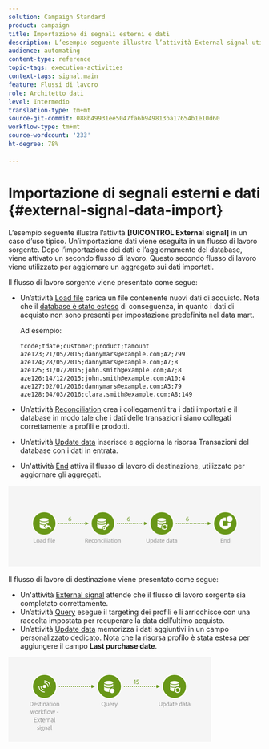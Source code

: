```yaml
---
solution: Campaign Standard
product: campaign
title: Importazione di segnali esterni e dati
description: L’esempio seguente illustra l’attività External signal utilizzata con l’importazione di dati.
audience: automating
content-type: reference
topic-tags: execution-activities
context-tags: signal,main
feature: Flussi di lavoro
role: Architetto dati
level: Intermedio
translation-type: tm+mt
source-git-commit: 088b49931ee5047fa6b949813ba17654b1e10d60
workflow-type: tm+mt
source-wordcount: '233'
ht-degree: 78%

---
```



# Importazione di segnali esterni e dati {#external-signal-data-import}

L’esempio seguente illustra l’attività **[!UICONTROL External signal]** in un caso d’uso tipico. Un’importazione dati viene eseguita in un flusso di lavoro sorgente. Dopo l’importazione dei dati e l’aggiornamento del database, viene attivato un secondo flusso di lavoro. Questo secondo flusso di lavoro viene utilizzato per aggiornare un aggregato sui dati importati.

Il flusso di lavoro sorgente viene presentato come segue:

* Un’attività [Load file](../../automating/using/load-file.md) carica un file contenente nuovi dati di acquisto. Nota che il [database è stato esteso](../../developing/using/data-model-concepts.md) di conseguenza, in quanto i dati di acquisto non sono presenti per impostazione predefinita nel data mart.

   Ad esempio:

   ```
   tcode;tdate;customer;product;tamount
   aze123;21/05/2015;dannymars@example.com;A2;799
   aze124;28/05/2015;dannymars@example.com;A7;8
   aze125;31/07/2015;john.smith@example.com;A7;8
   aze126;14/12/2015;john.smith@example.com;A10;4
   aze127;02/01/2016;dannymars@example.com;A3;79
   aze128;04/03/2016;clara.smith@example.com;A8;149
   ```

* Un’attività [Reconciliation](../../automating/using/reconciliation.md) crea i collegamenti tra i dati importati e il database in modo tale che i dati delle transazioni siano collegati correttamente a profili e prodotti.
* Un’attività [Update data](../../automating/using/update-data.md) inserisce e aggiorna la risorsa Transazioni del database con i dati in entrata.
* Un&#39;attività [End](../../automating/using/start-and-end.md) attiva il flusso di lavoro di destinazione, utilizzato per aggiornare gli aggregati.

![](assets/signal_example_source1.png)

Il flusso di lavoro di destinazione viene presentato come segue:

* Un&#39;attività [External signal](../../automating/using/external-signal.md) attende che il flusso di lavoro sorgente sia completato correttamente.
* Un’attività [Query](../../automating/using/query.md#enriching-data) esegue il targeting dei profili e li arricchisce con una raccolta impostata per recuperare la data dell’ultimo acquisto.
* Un’attività [Update data](../../automating/using/update-data.md) memorizza i dati aggiuntivi in un campo personalizzato dedicato. Nota che la risorsa profilo è stata estesa per aggiungere il campo **Last purchase date**.

![](assets/signal_example_source2.png)
